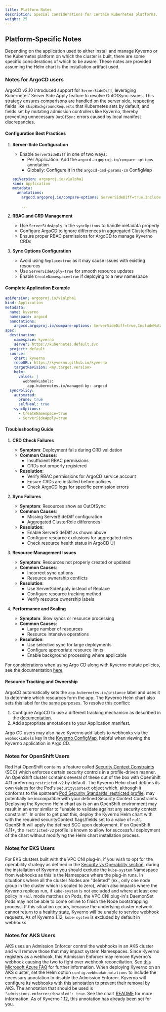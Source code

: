 ```yaml
---
title: Platform Notes
description: Special considerations for certain Kubernetes platforms.
weight: 25
---
```


## Platform-Specific Notes

Depending on the application used to either install and manage Kyverno or the Kubernetes platform on which the cluster is built, there are some specific considerations of which to be aware. These notes are provided assuming the Helm chart is the installation artifact used.

### Notes for ArgoCD users

ArgoCD v2.10 introduced support for `ServerSideDiff`, leveraging Kubernetes' Server Side Apply feature to resolve OutOfSync issues. This strategy ensures comparisons are handled on the server side, respecting fields like `skipBackgroundRequests` that Kubernetes sets by default, and fields set by mutating admission controllers like Kyverno, thereby preventing unnecessary `OutOfSync` errors caused by local manifest discrepancies.

#### Configuration Best Practices

1. **Server-Side Configuration**
   - Enable `ServerSideDiff` in one of two ways:
     * Per Application: Add the `argocd.argoproj.io/compare-options` annotation
     * Globally: Configure it in the `argocd-cmd-params-cm` ConfigMap

   ```yaml
   apiVersion: argoproj.io/v1alpha1
   kind: Application
   metadata:
     annotations:
       argocd.argoproj.io/compare-options: ServerSideDiff=true,IncludeMutationWebhook=true 

       ...
   

2. **RBAC and CRD Management**
   - Use `ServerSideApply` in the `syncOptions` to handle metadata properly
   - Configure ArgoCD to ignore differences in aggregated ClusterRoles
   - Ensure proper RBAC permissions for ArgoCD to manage Kyverno CRDs

3. **Sync Options Configuration**
   - Avoid using `Replace=true` as it may cause issues with existing resources
   - Use `ServerSideApply=true` for smooth resource updates
   - Enable `CreateNamespace=true` if deploying to a new namespace

#### Complete Application Example

```yaml
apiVersion: argoproj.io/v1alpha1
kind: Application
metadata:
  name: kyverno
  namespace: argocd
  annotations:
    argocd.argoproj.io/compare-options: ServerSideDiff=true,IncludeMutationWebhook=true
spec:
  destination:
    namespace: kyverno
    server: https://kubernetes.default.svc
  project: default
  source:
    chart: kyverno
    repoURL: https://kyverno.github.io/kyverno
    targetRevision: <my.target.version>
    helm:
      values: |
        webhookLabels:
          app.kubernetes.io/managed-by: argocd
  syncPolicy:
    automated:
      prune: true
      selfHeal: true
    syncOptions:
      - CreateNamespace=true
      - ServerSideApply=true
```

#### Troubleshooting Guide

1. **CRD Check Failures**
   - **Symptom**: Deployment fails during CRD validation
   - **Common Causes**:
     * Insufficient RBAC permissions
     * CRDs not properly registered
   - **Resolution**:
     * Verify RBAC permissions for ArgoCD service account
     * Ensure CRDs are installed before policies
     * Check ArgoCD logs for specific permission errors

2. **Sync Failures**
   - **Symptom**: Resources show as OutOfSync
   - **Common Causes**:
     * Missing ServerSideDiff configuration
     * Aggregated ClusterRole differences
   - **Resolution**:
     * Enable ServerSideDiff as shown above
     * Configure resource exclusions for aggregated roles
     * Check resource health status in ArgoCD UI

3. **Resource Management Issues**
   - **Symptom**: Resources not properly created or updated
   - **Common Causes**:
     * Incorrect sync options
     * Resource ownership conflicts
   - **Resolution**:
     * Use ServerSideApply instead of Replace
     * Configure resource tracking method
     * Verify resource ownership labels

4. **Performance and Scaling**
   - **Symptom**: Slow syncs or resource processing
   - **Common Causes**:
     * Large number of resources
     * Resource intensive operations
   - **Resolution**:
     * Use selective sync for large deployments
     * Configure appropriate resource limits
     * Enable background processing where applicable

For considerations when using Argo CD along with Kyverno mutate policies, see the documentation [here](/docs/policy-types/cluster-policy/mutate.md#argocd).

#### Resource Tracking and Ownership

ArgoCD automatically sets the `app.kubernetes.io/instance` label and uses it to determine which resources form the app. The Kyverno Helm chart also sets this label for the same purposes. To resolve this conflict:

1. Configure ArgoCD to use a different tracking mechanism as described in the [documentation](https://argo-cd.readthedocs.io/en/latest/user-guide/resource_tracking/#additional-tracking-methods-via-an-annotation).
2. Add appropriate annotations to your Application manifest.

Argo CD users may also have Kyverno add labels to webhooks via the `webhookLabels` key in the [Kyverno ConfigMap](customization.md#configmap-keys), helpful when viewing the Kyverno application in Argo CD.

### Notes for OpenShift Users

Red Hat OpenShift contains a feature called [Security Context Constraints](https://docs.openshift.com/container-platform/4.11/authentication/managing-security-context-constraints.html) (SCC) which enforces certain security controls in a profile-driven manner. An OpenShift cluster contains several of these out of the box with OpenShift 4.11 preferring `restricted-v2` by default. The Kyverno Helm chart defines its own values for the Pod's `securityContext` object which, although it conforms to the upstream [Pod Security Standards' restricted profile](https://kubernetes.io/docs/concepts/security/pod-security-standards/#restricted), may potentially be incompatible with your defined Security Context Constraints. Deploying the Kyverno Helm chart as-is on an OpenShift environment may result in an error similar to "unable to validate against any security context constraint". In order to get past this, deploy the Kyverno Helm chart with with the required securityContext flags/fields set to a value of `null`. OpenShift will apply the defined SCC upon deployment. If on OpenShift 4.11+, the `restricted-v2` profile is known to allow for successful deployment of the chart without modifying the Helm chart installation process.

### Notes for EKS Users

For EKS clusters built with the VPC CNI plug-in, if you wish to opt for the operability strategy as defined in the [Security vs Operability section](_index.md#security-vs-operability), during the installation of Kyverno you should exclude the `kube-system` Namespace from webhooks as this is the Namespace where the plug-in runs. In situations where all the cluster Nodes are "deleted" (ex., only one node group in the cluster which is scaled to zero), which also impacts where the Kyverno replicas run, if `kube-system` is not excluded and where at least one policy in `Fail` mode matches on Pods, the VPC CNI plug-in's DaemonSet Pods may not be able to come online to finish the Node bootstrapping process. If this situation occurs, because the underlying cluster network cannot return to a healthy state, Kyverno will be unable to service webhook requests. As of Kyverno 1.12, `kube-system` is excluded by default in webhooks.

### Notes for AKS Users

AKS uses an Admission Enforcer control the webhooks in an AKS cluster and will remove those that may impact system Namespaces. Since Kyverno registers as a webhook, this Admission Enforcer may remove Kyverno's webhook causing the two to fight over webhook reconciliation. See [this Microsoft Azure FAQ](https://learn.microsoft.com/en-us/azure/aks/faq#can-admission-controller-webhooks-impact-kube-system-and-internal-aks-namespaces) for further information. When deploying Kyverno on an AKS cluster, set the Helm option `config.webhookAnnotations` to include the necessary annotation to disable the Admission Enforcer. Kyverno will configure its webhooks with this annotation to prevent their removal by AKS. The annotation that should be used is `"admissions.enforcer/disabled": true`. See the chart [README](https://github.com/kyverno/kyverno/blob/release-1.12/charts/kyverno/README.md) for more information. As of Kyverno 1.12, this annotation has already been set for you.

